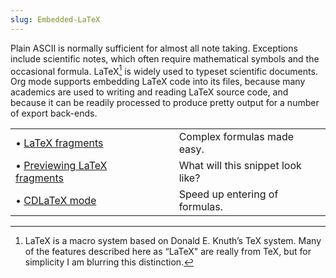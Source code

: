 ```yaml
---
slug: Embedded-LaTeX
---
```


Plain ASCII is normally sufficient for almost all note taking. Exceptions include scientific notes, which often require mathematical symbols and the occasional formula. LaTeX[^1] is widely used to typeset scientific documents. Org mode supports embedding LaTeX code into its files, because many academics are used to writing and reading LaTeX source code, and because it can be readily processed to produce pretty output for a number of export back-ends.

|                                                                      |    |                                   |
| :------------------------------------------------------------------- | -- | :-------------------------------- |
| • [LaTeX fragments](/docs/org/LaTeX-fragments)                       |    | Complex formulas made easy.       |
| • [Previewing LaTeX fragments](/docs/org/Previewing-LaTeX-fragments) |    | What will this snippet look like? |
| • [CDLaTeX mode](/docs/org/CDLaTeX-mode)                             |    | Speed up entering of formulas.    |

[^1]: LaTeX is a macro system based on Donald E. Knuth’s TeX system. Many of the features described here as “LaTeX" are really from TeX, but for simplicity I am blurring this distinction.
